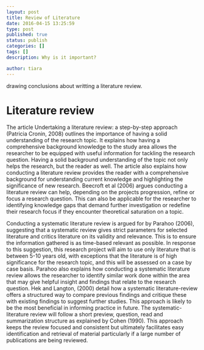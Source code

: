```yaml
---
layout: post
title: Review of Literature
date: 2016-04-15 13:25:59
type: post
published: true
status: publish
categories: []
tags: []
description: Why is it important? 

author: tiara
---
```


drawing conclusions about writting a literature review. 

# Literature review 

The article Undertaking a literature review: a step-by-step approach (Patricia Cronin, 2008) outlines the importance of having 
a solid understanding of the research topic. It explains how having a comprehensive background knowledge to the study area allows
the researcher to be equipped with useful information for tackling the research question. Having a solid background understanding
of the topic not only helps the research, but the reader as well. The article also explains how conducting a literature review 
provides the reader with a comprehensive background for understanding current knowledge and highlighting the significance of new 
research. Beecroft et al (2006) argues conducting a literature review can help, depending on the projects progression, refine or 
focus a research question. This can also be applicable for the researcher to identifying knowledge gaps that 
demand further investigation or redefine their research focus if they encounter theoretical saturation on a topic.

Conducting a systematic literature review is argued for by Parahoo (2006), suggesting that a systematic review gives strict parameters
for selected literature and critics literature on its validity and relevance. This is to ensure the information gathered is as 
time-based relevant as possible. In response to this suggestion, this research project will aim to use only literature that is between
5-10 years old, with exceptions that the literature is of high significance for the research topic, and this will be assessed on a case
by case basis. Parahoo also explains how conducting a systematic literature review allows the researcher to identify similar work done 
within the area that may give helpful insight and findings that relate to the research question. Hek and Langton, (2000) detail how a 
systematic literature-review offers a structured way to compare previous findings and critique these with existing findings to suggest
further studies. This approach is likely to be the most beneficial in informing practice in future. The systematic-literature review 
will follow a short preview, question, read and summarization structure as explained by Cohen (1990). This approach keeps the review 
focused and consistent but ultimately facilitates easy identification and retrieval of material particularly if a large number of
publications are being reviewed. 
